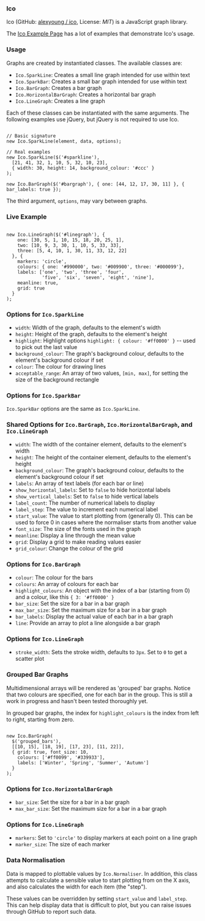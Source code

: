 ### Ico

Ico (GitHub: [alexyoung / ico](https://github.com/alexyoung/ico), License: _MIT_) is a JavaScript graph library.

The [Ico Example Page](http://alexyoung.github.com/ico/examples.html) has a lot of examples that demonstrate Ico's usage.

### Usage

Graphs are created by instantiated classes.  The available classes are:

* `Ico.SparkLine`: Creates a small line graph intended for use within text
* `Ico.SparkBar`: Creates a small bar graph intended for use within text
* `Ico.BarGraph`: Creates a bar graph
* `Ico.HorizontalBarGraph`: Creates a horizontal bar graph
* `Ico.LineGraph`: Creates a line graph

Each of these classes can be instantiated with the same arguments.  The following examples use jQuery, but jQuery is not required to use Ico.

<pre class="prettyprint lang-js"><code>
// Basic signature
new Ico.SparkLine(element, data, options);

// Real examples
new Ico.SparkLine($('#sparkline'),
  [21, 41, 32, 1, 10, 5, 32, 10, 23],
  { width: 30, height: 14, background_colour: '#ccc' }
);

new Ico.BarGraph($('#bargraph'), { one: [44, 12, 17, 30, 11] }, { bar_labels: true });
</code></pre>

The third argument, `options`, may vary between graphs.

### Live Example

<pre class="prettyprint lang-js"><code>
new Ico.LineGraph($('#linegraph'), {
    one: [30, 5, 1, 10, 15, 18, 20, 25, 1],
    two: [10, 9, 3, 30, 1, 10, 5, 33, 33],
    three: [5, 4, 10, 1, 30, 11, 33, 12, 22]
  }, {
    markers: 'circle',
    colours: { one: '#990000', two: '#009900', three: '#000099'},
    labels: ['one', 'two', 'three', 'four',
             'five', 'six', 'seven', 'eight', 'nine'],
    meanline: true,
    grid: true
  }
);
</code></pre>

<script type="text/javascript" src="raphael.js"></script>
<script type="text/javascript" src="ico.min.js"></script>
<div id="linegraph" class="graph"></div>
<script type="text/javascript">
new Ico.LineGraph(document.getElementById('linegraph'), {
  one: [30, 5, 1, 10, 15, 18, 20, 25, 1],
  two: [10, 9, 3, 30, 1, 10, 5, 33, 33],
  three: [5, 4, 10, 1, 30, 11, 33, 12, 22]
}, {
  markers: 'circle',
  colours: { one: '#990000', two: '#009900', three: '#000099'},
  labels: ['one', 'two', 'three', 'four',
           'five', 'six', 'seven', 'eight', 'nine'],
  meanline: true,
  grid: true
}
);
</script>

### Options for `Ico.SparkLine`

* `width`: Width of the graph, defaults to the element's width
* `height`: Height of the graph, defaults to the element's height
* `highlight`: Highlight options `highlight: { colour: '#ff0000' }` -- used to pick out the last value
* `background_colour`: The graph's background colour, defaults to the element's background colour if set
* `colour`: The colour for drawing lines
* `acceptable_range`: An array of two values, `[min, max]`, for setting the size of the background rectangle

### Options for `Ico.SparkBar`

`Ico.SparkBar` options are the same as `Ico.SparkLine`.

### Shared Options for `Ico.BarGraph`, `Ico.HorizontalBarGraph`, and `Ico.LineGraph` 

* `width`: The width of the container element, defaults to the element's width
* `height`: The height of the container element, defaults to the element's height
* `background_colour`: The graph's background colour, defaults to the element's background colour if set
* `labels`: An array of text labels (for each bar or line)
* `show_horizontal_labels`: Set to `false` to hide horizontal labels
* `show_vertical_labels`: Set to `false` to hide vertical labels
* `label_count`: The number of numerical labels to display
* `label_step`: The value to increment each numerical label
* `start_value`: The value to start plotting from (generally 0).  This can be used to force 0 in cases where the normaliser starts from another value
* `font_size`: The size of the fonts used in the graph
* `meanline`: Display a line through the mean value
* `grid`: Display a grid to make reading values easier
* `grid_colour`: Change the colour of the grid

### Options for `Ico.BarGraph`

* `colour`: The colour for the bars
* `colours`: An array of colours for each bar
* `highlight_colours`: An object with the index of a bar (starting from 0) and a colour, like this `{ 3: '#ff0000' }`
* `bar_size`: Set the size for a bar in a bar graph
* `max_bar_size`: Set the maximum size for a bar in a bar graph
* `bar_labels`: Display the actual value of each bar in a bar graph
* `line`: Provide an array to plot a line alongside a bar graph

### Options for `Ico.LineGraph`

* `stroke_width`: Sets the stroke width, defaults to `3px`.  Set to `0` to get a scatter plot

### Grouped Bar Graphs

Multidimensional arrays will be rendered as 'grouped' bar graphs.  Notice that two colours are specified, one for each bar in the group.  This is still a work in progress and hasn't been tested thoroughly yet.

In grouped bar graphs, the index for `highlight_colours` is the index from left to right, starting from zero.

<pre class="prettyprint lang-js"><code>
new Ico.BarGraph(
  $('grouped_bars'),
  [[10, 15], [18, 19], [17, 23], [11, 22]],
  { grid: true, font_size: 10,
    colours: ['#ff0099', '#339933'],
    labels: ['Winter', 'Spring', 'Summer', 'Autumn']
  }
);
</code></pre>    

<div id="grouped_bars" class="graph"></div>
<script type="text/javascript">
new Ico.BarGraph(
  document.getElementById('grouped_bars'),
  [[10, 15], [18, 19], [17, 23], [11, 22]],
  { grid: true, font_size: 10,
    colours: ['#ff0099', '#339933'],
    labels: ['Winter', 'Spring', 'Summer', 'Autumn']
  }
);
</script>

### Options for `Ico.HorizontalBarGraph`

* `bar_size`: Set the size for a bar in a bar graph
* `max_bar_size`: Set the maximum size for a bar in a bar graph

### Options for `Ico.LineGraph`

* `markers`: Set to `'circle'` to display markers at each point on a line graph
* `marker_size`: The size of each marker

### Data Normalisation

Data is mapped to plottable values by `Ico.Normaliser`.  In addition, this class attempts to calculate a sensible value to start plotting from on the X axis, and also calculates the width for each item (the "step").

These values can be overridden by setting `start_value` and `label_step`.  This can help display data that is difficult to plot, but you can raise issues through GitHub to report such data.

